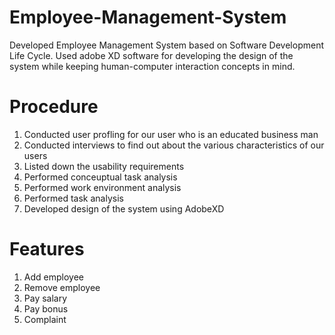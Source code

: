 # Employee-Management-System
Developed Employee Management System based on Software Development Life Cycle. Used adobe XD software for developing the design of the system while keeping human-computer interaction concepts in mind. 

# Procedure
1. Conducted user profling for our user who is an educated business man
2. Conducted interviews to find out about the various characteristics of our users
3. Listed down the usability requirements
4. Performed conceuptual task analysis
5. Performed work environment analysis
6. Performed task analysis
7. Developed design of the system using AdobeXD

# Features
1. Add employee
2. Remove employee
3. Pay salary 
4. Pay bonus
5. Complaint
